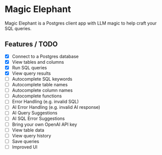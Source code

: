 # Magic Elephant

Magic Elephant is a Postgres client app with LLM magic to help craft your SQL queries.

## Features / TODO

- [x] Connect to a Postgres database
- [x] View tables and columns
- [x] Run SQL queries
- [x] View query results
- [ ] Autocomplete SQL keywords
- [ ] Autocomplete table names
- [ ] Autocomplete column names
- [ ] Autocomplete functions
- [ ] Error Handling (e.g. invalid SQL)
- [ ] AI Error Handling (e.g. invalid AI response)
- [ ] AI Query Suggestions
- [ ] AI SQL Error Suggestions
- [ ] Bring your own OpenAI API key
- [ ] View table data
- [ ] View query history
- [ ] Save queries
- [ ] Improved UI
